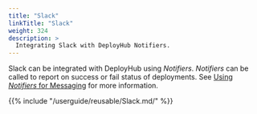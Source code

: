 ```yaml
---
title: "Slack"
linkTitle: "Slack"
weight: 324
description: >
  Integrating Slack with DeployHub Notifiers.
---
```


Slack can be integrated with DeployHub using _Notifiers_. _Notifiers_ can be called to report on success or fail status of deployments.  See [Using _Notifiers_ for Messaging](/userguide/customizations/2-define-notifiers/) for more information.  

{{% include "/userguide/reusable/Slack.md/" %}}
